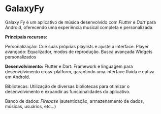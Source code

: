 # GalaxyFy 
Galaxy Fy é um aplicativo de música desenvolvido com *Flutter* e *Dart* para Android, oferecendo uma experiência musical completa e personalizada.


**Principais recursos:**

Personalização: Crie suas próprias playlists e ajuste a interface.
Player avançado: Equalizador, modos de reprodução.
Busca avançada
Widgets personalizados



**Desenvolvimento:**
Flutter e Dart: Framework e linguagem para desenvolvimento cross-platform, garantindo uma interface fluida e nativa em Android.

Bibliotecas: Utilização de diversas bibliotecas para otimizar o desenvolvimento e expandir as funcionalidades do aplicativo.

Banco de dados: *Firebase* (autenticação, armazenamento de dados, músicas, usuários, etc...)

